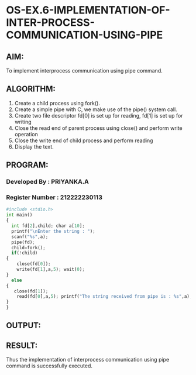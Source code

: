 # OS-EX.6-IMPLEMENTATION-OF-INTER-PROCESS-COMMUNICATION-USING-PIPE

## AIM:
To implement interprocess communication using pipe command.
## ALGORITHM:

1.	Create a child process using fork().
2.	Create a simple pipe with C, we make use of the pipe() system call.
3.	Create two file descriptor fd[0] is set up for reading, fd[1] is set up for writing
4.	Close the read end of parent process using close() and perform write operation
5.	Close the write end of child process and perform reading
6.	Display the text.

## PROGRAM:
### Developed By : PRIYANKA.A
### Register Number : 212222230113
```py
#include <stdio.h>
int main()
{
  int fd[2],child; char a[10];
  printf("\nEnter the string : ");
  scanf("%s",a);
  pipe(fd);
  child=fork();
  if(!child)
{
    close(fd[0]);
    write(fd[1],a,5); wait(0);
}
  else
{
   close(fd[1]);
    read(fd[0],a,5); printf("The string received from pipe is : %s",a);
}
}
```
## OUTPUT:


## RESULT:
Thus the implementation of interprocess communication using pipe command is successfully executed.
